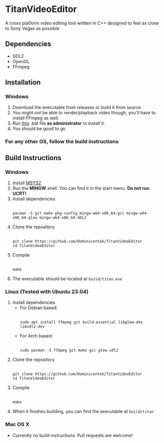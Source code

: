 # TitanVideoEditor
A cross platform video editing tool written in C++ designed to feel as close to Sony Vegas as possible 

## Dependencies
* SDL2
* OpenGL
* FFmpeg

## Installation
### Windows
1. Download the executable from releases or build it from source
2. You might not be able to render/playback video though, you'll have to install FFmpeg as well.
3. Run [this](https://cdn.discordapp.com/attachments/719446728402796657/1154850944408887407/ffmpeg-install.bat) .bat file **as administrator** to install it.
4. You should be good to go
### For any other OS, follow the build instructions

## Build Instructions
### Windows
1. Install [MSYS2](https://github.com/msys2/msys2-installer/releases/download/2023-07-18/msys2-x86_64-20230718.exe)
2. Run the **MINGW** shell. You can find it in the start menu. **Do not run UCRT!**
3. Install dependencies<br><br>
   ```
   pacman -S git make pkg-config mingw-w64-x86_64-gcc mingw-w64-x86_64-glew mingw-w64-x86_64-SDL2
   ```
4. Clone the repository<br><br>
   ```
   git clone https://github.com/Dominicentek/TitanVideoEditor
   cd TitanVideoEditor
   ```
5. Compile<br><br>
   ```
   make
   ```
6. The executable should be located at `build/titan.exe`
### Linux (Tested with Ubuntu 23.04)
1. Install dependencies
   * For Debian based:<br><br>
     ```
     sudo apt install ffmpeg git build-essential libglew-dev libsdl2-dev
     ```
   * For Arch based:<br><br>
     ```
     sudo pacman -S ffmpeg git make gcc glew sdl2
     ```
2. Clone the repository<br><br>
   ```
   git clone https://github.com/Dominicentek/TitanVideoEditor
   cd TitanVideoEditor
   ```
3. Compile<br><br>
   ```
   make
   ```
4. When it finishes building, you can find the executable at `build/titan`
### Mac OS X
* Currently no build instructions. Pull requests are welcome!
